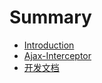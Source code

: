 # Summary

* [Introduction](README.md)
* [Ajax-Interceptor](工作/Ajax-Interceptor.md)
* [开发文档](kaifa_wen_dang_md.md)

